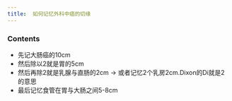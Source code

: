 ```yaml
---
title:  如何记忆外科中癌的切缘
--- 
```


### Contents
- 先记大肠癌的10cm
- 然后除以2就是胃的5cm
- 然后再除2就是乳腺与直肠的2cm → 或者记忆2个乳房2cm.Dixon的Di就是2的意思
- 最后记忆食管在胃与大肠之间5-8cm
